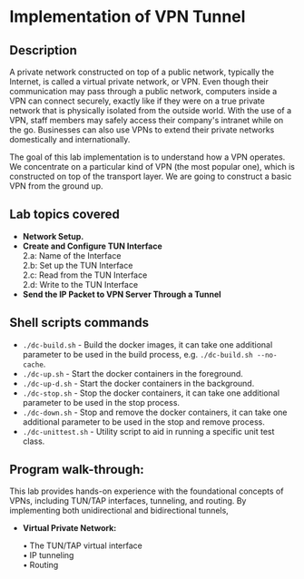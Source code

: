 <h1>Implementation of VPN Tunnel</h1>

<h2>Description</h2>
A private network constructed on top of a public network, typically the Internet, is called a virtual private network, or VPN. Even though their communication may pass through a public network, computers inside a VPN can connect securely, exactly like if they were on a true private network that is physically isolated from the outside world. With the use of a VPN, staff members may safely access their company's intranet while on the go. Businesses can also use VPNs to extend their private networks domestically and internationally.


The goal of this lab implementation is to understand how a VPN operates. We concentrate on a particular kind of VPN (the most popular one), which is constructed on top of the transport layer. We are going to construct a basic VPN from the ground up.
<br />


<h2> Lab topics covered</h2>

- <b>Network Setup.</b>
- <b>Create and Configure TUN Interface</b><br>
          2.a: Name of the Interface<br>
          2.b: Set up the TUN Interface<br>
          2.c: Read from the TUN Interface<br>
          2.d: Write to the TUN Interface<br>
- <b>Send the IP Packet to VPN Server Through a Tunnel</b>

<h2>Shell scripts commands</h2>

- `./dc-build.sh` - Build the docker images, it can take one additional parameter to be used in the build process, e.g. `./dc-build.sh --no-cache`.
- `./dc-up.sh` - Start the docker containers in the foreground.
- `./dc-up-d.sh` - Start the docker containers in the background.
- `./dc-stop.sh` - Stop the docker containers, it can take one additional parameter to be used in the stop process.
- `./dc-down.sh` - Stop and remove the docker containers, it can take one additional parameter to be used in the stop and remove process.
- `./dc-unittest.sh` - Utility script to aid in running a specific unit test class.

<h2>Program walk-through:</h2>
This lab provides hands-on experience with the foundational concepts of VPNs, including TUN/TAP interfaces, tunneling, and routing. By implementing both unidirectional and bidirectional tunnels,

- <b>Virtual Private Network:</b><br>

   • The TUN/TAP virtual interface<br>
   • IP tunneling<br>
   • Routing<br>


